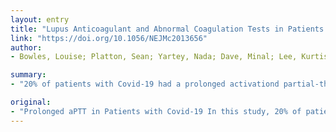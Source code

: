 ```yaml
---
layout: entry
title: "Lupus Anticoagulant and Abnormal Coagulation Tests in Patients with Covid-19"
link: "https://doi.org/10.1056/NEJMc2013656"
author:
- Bowles, Louise; Platton, Sean; Yartey, Nada; Dave, Minal; Lee, Kurtis; Hart, Daniel P.; MacDonald, Vickie; Green, Laura; Sivapalaratnam, Suthesh; Pasi, K. John; MacCallum, Peter

summary:
- "20% of patients with Covid-19 had a prolonged activationd partial-thromboplastin time (aPTT) In 90% of these cases, the cause was lupus antico.... In 90% cases, cause was activated aPTt. The cause was an activated partial thrombomboplastine time. This was the cause of prolonged aTT in patients with covid-19. APTT is a long-term activation of a partial."

original:
- "Prolonged aPTT in Patients with Covid-19 In this study, 20% of patients with Covid-19 had a prolonged activated partial-thromboplastin time (aPTT). In 90% of these cases, the cause was lupus antico..."
---
```


